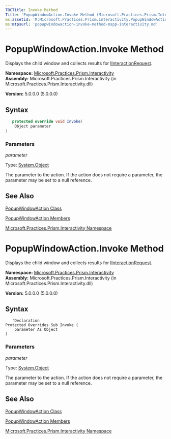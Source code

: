 ```yaml
---
TOCTitle: Invoke Method
Title: 'PopupWindowAction.Invoke Method (Microsoft.Practices.Prism.Interactivity)'
ms:assetid: 'M:Microsoft.Practices.Prism.Interactivity.PopupWindowAction.Invoke(System.Object)'
ms:mtpsurl: 'popupwindowaction-invoke-method-mspp-interactivity.md'
---
```



# PopupWindowAction.Invoke Method

Displays the child window and collects results for [IInteractionRequest](/patterns-practices/reference/iinteractionrequest-interface-mspp-interactivity-interactionrequest).

**Namespace:** [Microsoft.Practices.Prism.Interactivity](/patterns-practices/reference/mspp-interactivity-namespace)
**Assembly:** Microsoft.Practices.Prism.Interactivity (in Microsoft.Practices.Prism.Interactivity.dll)

**Version:** 5.0.0.0 (5.0.0.0)

## Syntax

```C#
   protected override void Invoke(
	Object parameter
) 
```

### Parameters

*parameter*  

Type: [System.Object](http://msdn.microsoft.com/en-us/library/e5kfa45b)

The parameter to the action. If the action does not require a parameter, the parameter may be set to a null reference.

## See Also

[PopupWindowAction Class](/patterns-practices/reference/popupwindowaction-class-mspp-interactivity)

[PopupWindowAction Members](/patterns-practices/reference/popupwindowaction-members-mspp-interactivity)

[Microsoft.Practices.Prism.Interactivity Namespace](/patterns-practices/reference/mspp-interactivity-namespace)


# PopupWindowAction.Invoke Method

Displays the child window and collects results for [IInteractionRequest](/patterns-practices/reference/iinteractionrequest-interface-mspp-interactivity-interactionrequest).

**Namespace:** [Microsoft.Practices.Prism.Interactivity](/patterns-practices/reference/mspp-interactivity-namespace)
**Assembly:** Microsoft.Practices.Prism.Interactivity (in Microsoft.Practices.Prism.Interactivity.dll)

**Version:** 5.0.0.0 (5.0.0.0)

## Syntax

```VB
   'Declaration
Protected Overrides Sub Invoke ( 
	parameter As Object
)
```

### Parameters

*parameter*  

Type: [System.Object](http://msdn.microsoft.com/en-us/library/e5kfa45b)

The parameter to the action. If the action does not require a parameter, the parameter may be set to a null reference.

## See Also

[PopupWindowAction Class](/patterns-practices/reference/popupwindowaction-class-mspp-interactivity)

[PopupWindowAction Members](/patterns-practices/reference/popupwindowaction-members-mspp-interactivity)

[Microsoft.Practices.Prism.Interactivity Namespace](/patterns-practices/reference/mspp-interactivity-namespace)
